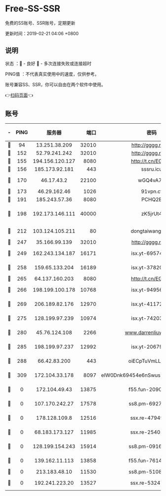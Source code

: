 # Free-SS-SSR

免费的SS账号、SSR账号，定期更新

更新时间：2019-02-21 04:06 +0800

## 说明

状态     ：🙂 - 良好 🙁 - 多次连接失败或连接超时

PING值   ：不代表真实使用中的速度，仅供参考。

账号兼容SS、SSR，你可以自由在两个软件中使用。

👉[扫码页面](https://liesauer.github.io/free-ss-ssr.github.io/)👈

## 账号

|-|PING|服务器|端口|密码|加密方式|区域|
|:----:|:----:|:-----:|-----:|:----:|:----:|:----:|
|🙂|94|13.251.38.209|32010|http://gggg.rocks|chacha20|SG|
|🙂|152|52.79.241.242|32010|http://gggg.rocks|chacha20|KR|
|🙂|155|194.156.120.127|8080|http://t.cn/EGJIyrl|rc4-md5|RU|
|🙂|156|185.173.92.181|443|sssru.icu|rc4-md5|RU|
|🙂|170|46.17.43.2|22100|wGQ4vA7D|aes-256-gcm|RU|
|🙂|173|46.29.162.46|1026|91vpn.cf|rc4-md5|RU|
|🙂|191|185.243.57.36|8080|PCHQ2E|rc4-md5|US|
|🙂|198|192.173.146.111|40000|zK5jrUt4|chacha20-ietf-poly1305|US|
|🙂|212|103.124.105.211|80|dongtaiwang.com|aes-256-cfb|US|
|🙂|247|35.166.99.139|32010|http://gggg.rocks|chacha20|US|
|🙂|249|162.243.134.187|16171|isx.yt-69574996|aes-256-cfb|US|
|🙂|258|159.65.133.204|16189|isx.yt-37820855|aes-256-cfb|SG|
|🙂|265|64.137.160.203|8080|http://t.cn/EGJIyrl|rc4-md5|CA|
|🙂|266|198.199.100.178|10768|isx.yt-94956112|aes-256-cfb|US|
|🙂|269|206.189.82.176|12970|isx.yt-41172883|aes-256-cfb|SG|
|🙂|275|128.199.97.239|10974|isx.yt-74203101|aes-256-cfb|SG|
|🙂|280|45.76.124.108|2266|www.darrenliuwei.com|aes-256-cfb|AU|
|🙂|285|198.199.97.237|12992|isx.yt-20679076|aes-256-cfb|US|
|🙂|288|66.42.83.200|443|oiECpTuVmLLxk4Ts|aes-256-cfb|US|
|🙂|309|172.104.33.178|8097|eIW0Dnk69454e6nSwuspv9DmS201tQ0D|aes-256-cfb|SG|
|🙁|0|172.104.49.43|13875|f55.fun-20902073|aes-256-cfb|SG|
|🙁|0|107.170.242.27|17578|ss8.pm-69276184|aes-256-cfb|US|
|🙁|0|178.128.109.8|12516|ssx.re-47949672|aes-256-cfb|SG|
|🙁|0|68.183.173.127|11985|ssx.re-25401129|aes-256-cfb|US|
|🙁|0|128.199.154.243|15914|ss8.pm-09160539|aes-256-cfb|SG|
|🙁|0|139.162.11.113|13858|f55.fun-76142283|aes-256-cfb|SG|
|🙁|0|213.183.48.10|11530|ss8.pm-51089820|rc4-md5|RU|
|🙁|0|192.241.223.20|13527|ssx.re-53247060|aes-256-cfb|US|
